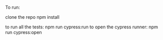 
To run:

clone the repo
npm install

to run all the tests: npm run cypress:run
to open the cypress runner: npm run cypress:open

